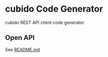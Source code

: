 # cubido Code Generator
cubido REST API client code generator

## Open API
See [README.md](cubido.OpenApi/README.md)
